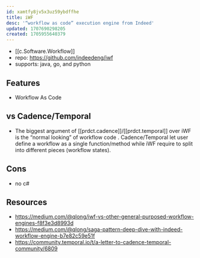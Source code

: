 ```yaml
---
id: xamtfy8jv5x3uz59ybdffhe
title: iWF
desc: '“workflow as code” execution engine from Indeed'
updated: 1707690298205
created: 1705955640379
---
```


- [[c.Software.Workflow]]
- repo: https://github.com/indeedeng/iwf
- supports: java, go, and python

## Features

- Workflow As Code

## vs Cadence/Temporal

- The biggest argument of [[prdct.cadence]]/[[prdct.temporal]] over iWF is the “normal looking” of workflow code . Cadence/Temporal let user define a workflow as a single function/method while iWF require to split into different pieces (workflow states).

## Cons

- no c#

## Resources

- https://medium.com/@qlong/iwf-vs-other-general-purposed-workflow-engines-f8f3e3d8993d
- https://medium.com/@qlong/saga-pattern-deep-dive-with-indeed-workflow-engine-b7e82c59e51f
- https://community.temporal.io/t/a-letter-to-cadence-temporal-community/6809